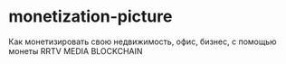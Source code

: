 # monetization-picture
Как монетизировать свою недвижимость, офис, бизнес, с помощью монеты RRTV MEDIA BLOCKCHAIN
